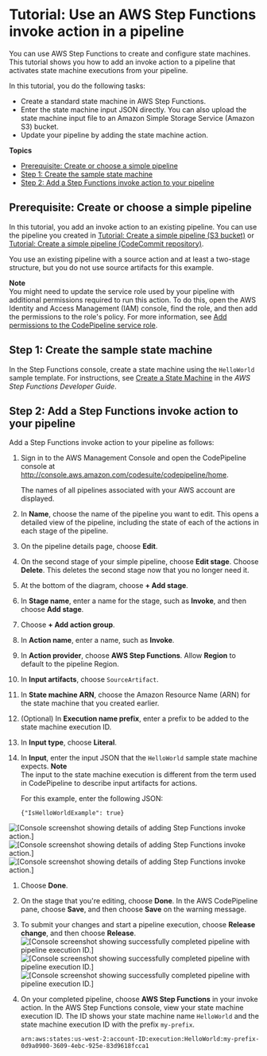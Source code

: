 # Tutorial: Use an AWS Step Functions invoke action in a pipeline<a name="tutorials-step-functions"></a>

You can use AWS Step Functions to create and configure state machines\. This tutorial shows you how to add an invoke action to a pipeline that activates state machine executions from your pipeline\. 

In this tutorial, you do the following tasks:
+ Create a standard state machine in AWS Step Functions\.
+ Enter the state machine input JSON directly\. You can also upload the state machine input file to an Amazon Simple Storage Service \(Amazon S3\) bucket\.
+ Update your pipeline by adding the state machine action\.

**Topics**
+ [Prerequisite: Create or choose a simple pipeline](#tutorials-step-functions-prereq)
+ [Step 1: Create the sample state machine](#tutorials-step-functions-sample)
+ [Step 2: Add a Step Functions invoke action to your pipeline](#tutorials-step-functions-pipeline)

## Prerequisite: Create or choose a simple pipeline<a name="tutorials-step-functions-prereq"></a>

In this tutorial, you add an invoke action to an existing pipeline\. You can use the pipeline you created in [Tutorial: Create a simple pipeline \(S3 bucket\)](tutorials-simple-s3.md) or [Tutorial: Create a simple pipeline \(CodeCommit repository\)](tutorials-simple-codecommit.md)\.

You use an existing pipeline with a source action and at least a two\-stage structure, but you do not use source artifacts for this example\.

**Note**  
You might need to update the service role used by your pipeline with additional permissions required to run this action\. To do this, open the AWS Identity and Access Management \(IAM\) console, find the role, and then add the permissions to the role's policy\. For more information, see [Add permissions to the CodePipeline service role](security-iam.md#how-to-update-role-new-services)\.

## Step 1: Create the sample state machine<a name="tutorials-step-functions-sample"></a>

In the Step Functions console, create a state machine using the `HelloWorld` sample template\. For instructions, see [Create a State Machine](https://docs.aws.amazon.com/step-functions/latest/dg/getting-started.html#create-state-machine) in the *AWS Step Functions Developer Guide*\.

## Step 2: Add a Step Functions invoke action to your pipeline<a name="tutorials-step-functions-pipeline"></a>

Add a Step Functions invoke action to your pipeline as follows:

1. Sign in to the AWS Management Console and open the CodePipeline console at [http://console\.aws\.amazon\.com/codesuite/codepipeline/home](http://console.aws.amazon.com/codesuite/codepipeline/home)\.

   The names of all pipelines associated with your AWS account are displayed\.

1. In **Name**, choose the name of the pipeline you want to edit\. This opens a detailed view of the pipeline, including the state of each of the actions in each stage of the pipeline\.

1. On the pipeline details page, choose **Edit**\.

1. On the second stage of your simple pipeline, choose **Edit stage**\. Choose **Delete**\. This deletes the second stage now that you no longer need it\.

1. At the bottom of the diagram, choose **\+ Add stage**\.

1. In **Stage name**, enter a name for the stage, such as **Invoke**, and then choose **Add stage**\.

1. Choose **\+ Add action group**\.

1. In **Action name**, enter a name, such as **Invoke**\.

1. In **Action provider**, choose **AWS Step Functions**\. Allow **Region** to default to the pipeline Region\.

1. In **Input artifacts**, choose `SourceArtifact`\.

1. In **State machine ARN**, choose the Amazon Resource Name \(ARN\) for the state machine that you created earlier\.

1. \(Optional\) In **Execution name prefix**, enter a prefix to be added to the state machine execution ID\.

1. In **Input type**, choose **Literal**\.

1. In **Input**, enter the input JSON that the `HelloWorld` sample state machine expects\.
**Note**  
The input to the state machine execution is different from the term used in CodePipeline to describe input artifacts for actions\.

   For this example, enter the following JSON:

   ```
   {"IsHelloWorldExample": true}
   ```  
![\[Console screenshot showing details of adding Step Functions invoke action.\]](http://docs.aws.amazon.com/codepipeline/latest/userguide/images/stepfunctions-edit-action.png)![\[Console screenshot showing details of adding Step Functions invoke action.\]](http://docs.aws.amazon.com/codepipeline/latest/userguide/)![\[Console screenshot showing details of adding Step Functions invoke action.\]](http://docs.aws.amazon.com/codepipeline/latest/userguide/)

1. Choose **Done**\.

1. On the stage that you're editing, choose **Done**\. In the AWS CodePipeline pane, choose **Save**, and then choose **Save** on the warning message\.

1. To submit your changes and start a pipeline execution, choose **Release change**, and then choose **Release**\.  
![\[Console screenshot showing successfully completed pipeline with pipeline execution ID.\]](http://docs.aws.amazon.com/codepipeline/latest/userguide/images/stepfunctions-pipelines.png)![\[Console screenshot showing successfully completed pipeline with pipeline execution ID.\]](http://docs.aws.amazon.com/codepipeline/latest/userguide/)![\[Console screenshot showing successfully completed pipeline with pipeline execution ID.\]](http://docs.aws.amazon.com/codepipeline/latest/userguide/)

1. On your completed pipeline, choose **AWS Step Functions** in your invoke action\. In the AWS Step Functions console, view your state machine execution ID\. The ID shows your state machine name `HelloWorld` and the state machine execution ID with the prefix `my-prefix`\.

   ```
   arn:aws:states:us-west-2:account-ID:execution:HelloWorld:my-prefix-0d9a0900-3609-4ebc-925e-83d9618fcca1
   ```